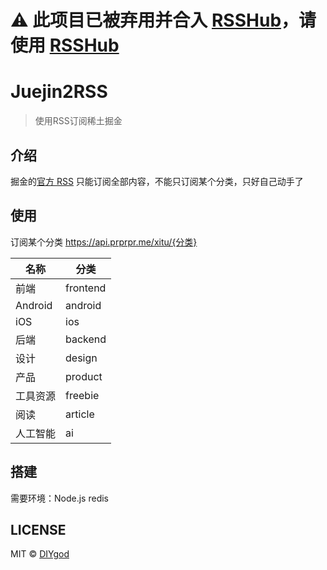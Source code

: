 # ⚠️ 此项目已被弃用并合入 [RSSHub](https://github.com/DIYgod/RSSHub)，请使用 [RSSHub](https://github.com/DIYgod/RSSHub)

# Juejin2RSS

> 使用RSS订阅稀土掘金

## 介绍

掘金的[官方 RSS](http://juejin.im/rss) 只能订阅全部内容，不能只订阅某个分类，只好自己动手了

## 使用

订阅某个分类 https://api.prprpr.me/xitu/{分类}

名称 | 分类
--- | ----
前端 | frontend
Android | android
iOS | ios
后端 | backend
设计 | design
产品 | product
工具资源 | freebie
阅读 | article
人工智能 | ai

## 搭建

需要环境：Node.js redis

## LICENSE

MIT © [DIYgod](http://github.com/DIYgod)